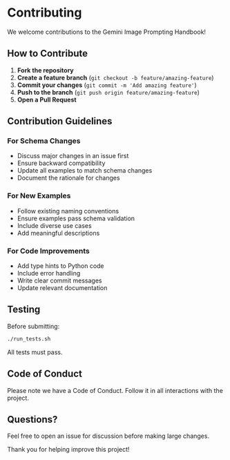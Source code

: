 # Contributing

We welcome contributions to the Gemini Image Prompting Handbook!

## How to Contribute

1. **Fork the repository**
2. **Create a feature branch** (`git checkout -b feature/amazing-feature`)
3. **Commit your changes** (`git commit -m 'Add amazing feature'`)
4. **Push to the branch** (`git push origin feature/amazing-feature`)
5. **Open a Pull Request**

## Contribution Guidelines

### For Schema Changes
- Discuss major changes in an issue first
- Ensure backward compatibility
- Update all examples to match schema changes
- Document the rationale for changes

### For New Examples
- Follow existing naming conventions
- Ensure examples pass schema validation
- Include diverse use cases
- Add meaningful descriptions

### For Code Improvements
- Add type hints to Python code
- Include error handling
- Write clear commit messages
- Update relevant documentation

## Testing
Before submitting:
```bash
./run_tests.sh
```

All tests must pass.

## Code of Conduct
Please note we have a Code of Conduct. Follow it in all interactions with the project.

## Questions?
Feel free to open an issue for discussion before making large changes.

Thank you for helping improve this project!